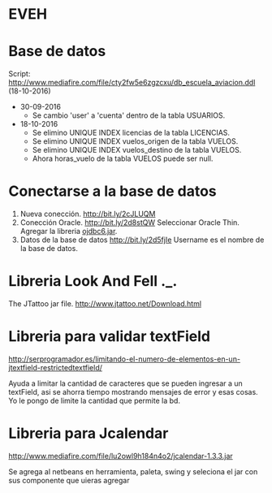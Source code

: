 # EVEH

# Base de datos

Script: http://www.mediafire.com/file/cty2fw5e6zgzcxu/db_escuela_aviacion.ddl (18-10-2016)

* 30-09-2016
  * Se cambio 'user' a 'cuenta' dentro de la tabla USUARIOS.
* 18-10-2016
  * Se elimino UNIQUE INDEX licencias de la tabla LICENCIAS.
  * Se elimino UNIQUE INDEX vuelos_origen de la tabla VUELOS.
  * Se elimino UNIQUE INDEX vuelos_destino de la tabla VUELOS.
  * Ahora horas_vuelo de la tabla VUELOS puede ser null.

# Conectarse a la base de datos
1. Nueva conección.
  http://bit.ly/2cJLUQM
2. Conección Oracle.
  http://bit.ly/2d8stQW
  Seleccionar Oracle Thin.
  Agregar la libreria [ojdbc6.jar](http://www.mediafire.com/?ieopm64mfpj25xd).
3. Datos de la base de datos
  http://bit.ly/2d5fjIe
  Username es el nombre de la base de datos.
  
  
# Libreria Look And Fell ._.

 The JTattoo jar file.
  http://www.jtattoo.net/Download.html
  
# Libreria para validar textField

http://serprogramador.es/limitando-el-numero-de-elementos-en-un-jtextfield-restrictedtextfield/

Ayuda a limitar la cantidad de caracteres que se pueden ingresar a un textField, asi se ahorra tiempo mostrando mensajes de error y esas cosas. Yo le pongo de limite la cantidad que permite la bd.

# Libreria para Jcalendar

http://www.mediafire.com/file/lu2owl9h184n4o2/jcalendar-1.3.3.jar

Se agrega al netbeans en herramienta, paleta, swing y seleciona el jar con sus componente que uieras agregar

